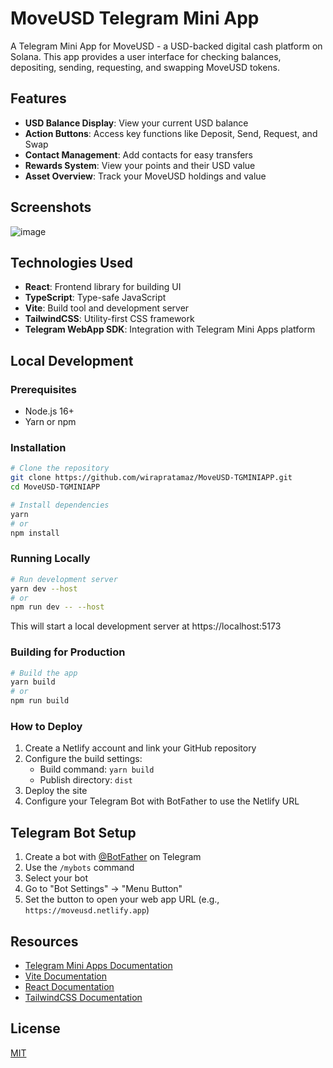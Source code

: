 # MoveUSD Telegram Mini App

A Telegram Mini App for MoveUSD - a USD-backed digital cash platform on Solana. This app provides a user interface for checking balances, depositing, sending, requesting, and swapping MoveUSD tokens.

## Features

- **USD Balance Display**: View your current USD balance
- **Action Buttons**: Access key functions like Deposit, Send, Request, and Swap
- **Contact Management**: Add contacts for easy transfers
- **Rewards System**: View your points and their USD value
- **Asset Overview**: Track your MoveUSD holdings and value

## Screenshots

![image](https://github.com/user-attachments/assets/0da8fdad-ef81-4407-829b-af18920c9867)

## Technologies Used

- **React**: Frontend library for building UI
- **TypeScript**: Type-safe JavaScript
- **Vite**: Build tool and development server
- **TailwindCSS**: Utility-first CSS framework
- **Telegram WebApp SDK**: Integration with Telegram Mini Apps platform

## Local Development

### Prerequisites

- Node.js 16+
- Yarn or npm

### Installation

```bash
# Clone the repository
git clone https://github.com/wirapratamaz/MoveUSD-TGMINIAPP.git
cd MoveUSD-TGMINIAPP

# Install dependencies
yarn
# or
npm install
```

### Running Locally

```bash
# Run development server
yarn dev --host
# or
npm run dev -- --host
```

This will start a local development server at https://localhost:5173

### Building for Production

```bash
# Build the app
yarn build
# or
npm run build
```

### How to Deploy

1. Create a Netlify account and link your GitHub repository
2. Configure the build settings:
   - Build command: `yarn build`
   - Publish directory: `dist`
3. Deploy the site
4. Configure your Telegram Bot with BotFather to use the Netlify URL

## Telegram Bot Setup

1. Create a bot with [@BotFather](https://t.me/BotFather) on Telegram
2. Use the `/mybots` command
3. Select your bot
4. Go to "Bot Settings" → "Menu Button"
5. Set the button to open your web app URL (e.g., `https://moveusd.netlify.app`)

## Resources

- [Telegram Mini Apps Documentation](https://docs.ton.org/develop/dapps/twa)
- [Vite Documentation](https://vitejs.dev/)
- [React Documentation](https://reactjs.org/)
- [TailwindCSS Documentation](https://tailwindcss.com/docs)

## License

[MIT](LICENSE)
